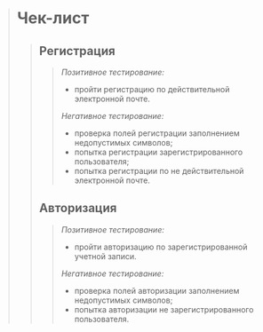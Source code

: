 >Чек-лист
>=
>
>>Регистрация
>>-
>>>*Позитивное тестирование:*
>>>* пройти регистрацию по действительной электронной почте.
>>>
>>>*Негативное тестирование:*
>>>* проверка полей регистрации заполнением недопустимых символов;
>>>* попытка регистрации зарегистрированного пользователя;
>>>* попытка регистрации по не действительной электронной почте.
>>
>>Авторизация
>>-
>>>*Позитивное тестирование:*
>>>* пройти авторизацию по зарегистрированной учетной записи.
>>>
>>>*Негативное тестирование:*
>>>* проверка полей авторизации заполнением недопустимых символов;
>>>* попытка авторизации не зарегистрированного пользователя.
>>


